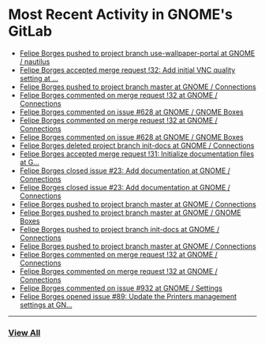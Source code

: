 # Most Recent Activity in GNOME's GitLab

<!-- BLOG-POST-LIST:START -->
- [Felipe Borges pushed to project branch use-wallpaper-portal at GNOME / nautilus](https://gitlab.gnome.org/GNOME/nautilus/-/compare/28797bf83bcb2d8c5a636fa6cb7fb8ed84eaaf90...5ef0dfba1edaa967088c42b7265501173cddcd95)
- [Felipe Borges accepted merge request !32: Add initial VNC quality setting at ...](https://gitlab.gnome.org/GNOME/connections/-/merge_requests/32)
- [Felipe Borges pushed to project branch master at GNOME / Connections](https://gitlab.gnome.org/GNOME/connections/-/compare/58069d04d53ff2262210e9b2873c64ac4dca0894...655100392a86f8d0c515ed55624b9e4de1e445ee)
- [Felipe Borges commented on merge request !32 at GNOME / Connections](https://gitlab.gnome.org/GNOME/connections/-/merge_requests/32#note_958092)
- [Felipe Borges commented on issue #628 at GNOME / GNOME Boxes](https://gitlab.gnome.org/GNOME/gnome-boxes/-/issues/628#note_957479)
- [Felipe Borges commented on merge request !32 at GNOME / Connections](https://gitlab.gnome.org/GNOME/connections/-/merge_requests/32#note_957424)
- [Felipe Borges commented on issue #628 at GNOME / GNOME Boxes](https://gitlab.gnome.org/GNOME/gnome-boxes/-/issues/628#note_957279)
- [Felipe Borges deleted project branch init-docs at GNOME / Connections](https://gitlab.gnome.org/GNOME/connections/-/commits/init-docs)
- [Felipe Borges accepted merge request !31: Initialize documentation files at G...](https://gitlab.gnome.org/GNOME/connections/-/merge_requests/31)
- [Felipe Borges closed issue #23: Add documentation at GNOME / Connections](https://gitlab.gnome.org/GNOME/connections/-/issues/23)
- [Felipe Borges closed issue #23: Add documentation at GNOME / Connections](https://gitlab.gnome.org/GNOME/connections/-/issues/23)
- [Felipe Borges pushed to project branch master at GNOME / Connections](https://gitlab.gnome.org/GNOME/connections/-/compare/2879035665e1c3bae9895f2c79c009241bb3e111...58069d04d53ff2262210e9b2873c64ac4dca0894)
- [Felipe Borges pushed to project branch master at GNOME / GNOME Boxes](https://gitlab.gnome.org/GNOME/gnome-boxes/-/commit/f0c7adfd553e96e2564b7eea47509fa3384e710b)
- [Felipe Borges pushed to project branch init-docs at GNOME / Connections](https://gitlab.gnome.org/GNOME/connections/-/compare/2002991dd1c41abcd91d37f0721b45623d06dc1d...58069d04d53ff2262210e9b2873c64ac4dca0894)
- [Felipe Borges pushed to project branch master at GNOME / Connections](https://gitlab.gnome.org/GNOME/connections/-/commit/2879035665e1c3bae9895f2c79c009241bb3e111)
- [Felipe Borges commented on merge request !32 at GNOME / Connections](https://gitlab.gnome.org/GNOME/connections/-/merge_requests/32#note_957256)
- [Felipe Borges commented on merge request !32 at GNOME / Connections](https://gitlab.gnome.org/GNOME/connections/-/merge_requests/32#note_957255)
- [Felipe Borges commented on issue #932 at GNOME / Settings](https://gitlab.gnome.org/GNOME/gnome-control-center/-/issues/932#note_957237)
- [Felipe Borges opened issue #89: Update the Printers management settings at GN...](https://gitlab.gnome.org/GNOME/gnome-user-docs/-/issues/89)
<!-- BLOG-POST-LIST:END -->

___

### [View All](https://gitlab.gnome.org/users/felipeborges/activity)
